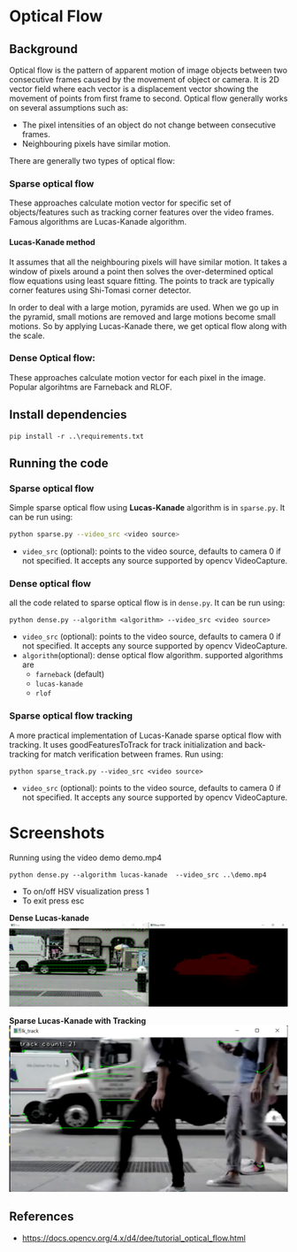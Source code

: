 # Optical Flow

## Background
Optical flow is the pattern of apparent motion of image objects between two consecutive frames caused by the movement of object or camera. It is 2D vector field where each vector is a displacement vector showing the movement of points from first frame to second. 
Optical flow generally works on several assumptions such as:
- The pixel intensities of an object do not change between consecutive frames.
- Neighbouring pixels have similar motion.

There are generally two types of optical flow:
### Sparse optical flow
These approaches calculate motion vector for specific set of objects/features such as tracking corner features over the video frames. Famous algorithms are Lucas-Kanade algorithm.

#### Lucas-Kanade method
It assumes that all the neighbouring pixels will have similar motion. It takes a window of pixels around a point then solves the over-determined optical flow equations using least square fitting. The points to track are typically corner features using Shi-Tomasi corner detector.

In order to deal with a large motion, pyramids are used. When we go up in the pyramid, small motions are removed and large motions become small motions. So by applying Lucas-Kanade there, we get optical flow along with the scale.

### Dense Optical flow: 
These approaches calculate motion vector for each pixel in the image. Popular algorihtms are Farneback and RLOF.


## Install dependencies
```
pip install -r ..\requirements.txt
```

## Running the code

### Sparse optical flow
Simple sparse optical flow using  **Lucas-Kanade** algorithm is in  `sparse.py`. It can be run using:
```bash
python sparse.py --video_src <video source>
```
- `video_src` (optional): points to the video source, defaults to camera 0 if not specified. It accepts any source supported by opencv VideoCapture.

### Dense optical flow
all the code related to sparse optical flow is in `dense.py`. It can be run using:
```
python dense.py --algorithm <algorithm> --video_src <video source>
```
- `video_src` (optional): points to the video source, defaults to camera 0 if not specified. It accepts any source supported by opencv VideoCapture.
- `algorithm`(optional): dense optical flow algorithm. supported algorithms are
  -  `farneback` (default)
  -  `lucas-kanade`
  -  `rlof`

### Sparse optical flow tracking
A more practical implementation of Lucas-Kanade sparse optical flow with tracking.
It uses goodFeaturesToTrack for track initialization and back-tracking for match verification
between frames. Run using:
```
python sparse_track.py --video_src <video source>
```
- `video_src` (optional): points to the video source, defaults to camera 0 if not specified. It accepts any source supported by opencv VideoCapture.


# Screenshots
Running using the video demo demo.mp4
```
python dense.py --algorithm lucas-kanade  --video_src ..\demo.mp4
```
- To on/off HSV visualization press 1
- To exit press esc

**Dense Lucas-kanade** 
![lk_dense](screenshots\lk_dense.png)


**Sparse Lucas-Kanade with Tracking**
![lk_track](screenshots\lk_track.png)

## References
- https://docs.opencv.org/4.x/d4/dee/tutorial_optical_flow.html